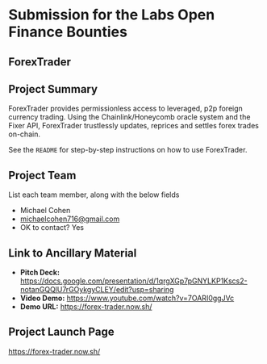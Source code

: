 # Submission for the Labs Open Finance Bounties

## ForexTrader

## Project Summary
ForexTrader provides permissionless access to leveraged, p2p foreign currency trading. Using the Chainlink/Honeycomb oracle system and the Fixer API, ForexTrader trustlessly updates, reprices and settles forex trades on-chain. 

See the `README` for step-by-step instructions on how to use ForexTrader.

## Project Team
List each team member, along with the below fields

* Michael Cohen
* michaelcohen716@gmail.com
* OK to contact? Yes

## Link to Ancillary Material

- **Pitch Deck:** https://docs.google.com/presentation/d/1qrgXGp7pGNYLKP1Kscs2-notanGQQlU7rGOykgyCLEY/edit?usp=sharing
- **Video Demo:** https://www.youtube.com/watch?v=7OARI0ggJVc
- **Demo URL:** https://forex-trader.now.sh/

## Project Launch Page

https://forex-trader.now.sh/
